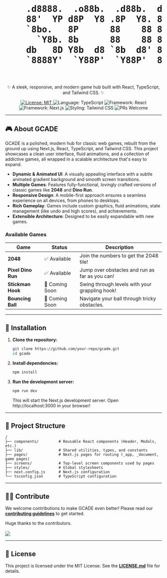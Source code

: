 <div align="center">
  <h1>
    <pre>
    .d8888.  .o88b.  .d88b.  d8888b. d88888b
    88'  YP d8P  Y8 .8P  Y8. 88  `8D 88'
    `8bo.   8P      88    88 88   88 88ooooo
      `Y8b. 8b      88    88 88   88 88~~~~~
    db   8D Y8b  d8 `8b  d8' 88  .8D 88.
    `8888Y'  `Y88P'  `Y88P'  88888D' Y88888P
    </pre>
  </h1>
  <p>✨ A sleek, responsive, and modern game hub built with React, TypeScript, and Tailwind CSS. ✨</p>
  
  <p>
    <a href="https://github.com/your-repo/gcade/blob/main/LICENSE.md">
      <img alt="License: MIT" src="https://img.shields.io/badge/License-MIT-yellow.svg" />
    </a>
    <img alt="Language: TypeScript" src="https://img.shields.io/badge/TypeScript-3178C6?logo=typescript&logoColor=white" />
    <img alt="Framework: React" src="https://img.shields.io/badge/React-61DAFB?logo=react&logoColor=black" />
    <img alt="Framework: Next.js" src="https://img.shields.io/badge/Next.js-000000?logo=nextdotjs&logoColor=white" />
    <img alt="Styling: Tailwind CSS" src="https://img.shields.io/badge/Tailwind_CSS-06B6D4?logo=tailwindcss&logoColor=white" />
    <img alt="PRs Welcome" src="https://img.shields.io/badge/PRs-welcome-brightgreen.svg" />
  </p>
</div>

<hr />

<h2>🎮 About GCADE</h2>

GCADE is a polished, modern hub for classic web games, rebuilt from the ground up using Next.js, React, TypeScript, and Tailwind CSS. This project showcases a clean user interface, fluid animations, and a collection of addictive games, all wrapped in a scalable architecture that's easy to expand.

- **Dynamic & Animated UI**: A visually appealing interface with a subtle animated gradient background and smooth screen transitions.
- **Multiple Games**: Features fully-functional, lovingly crafted versions of classic games like **2048** and **Dino Run**.
- **Responsive Design**: A mobile-first approach ensures a seamless experience on all devices, from phones to desktops.
- **Rich Gameplay**: Games include custom graphics, fluid animations, state management (like undo and high scores), and achievements.
- **Extensible Architecture**: Designed to be easily expandable with new games.

### Available Games

| Game             | Status         | Description                                    |
| ---------------- | -------------- | ---------------------------------------------- |
| **2048**         | ✅ Available   | Join the numbers to get the 2048 tile!         |
| **Pixel Dino Run** | ✅ Available   | Jump over obstacles and run as far as you can!   |
| **Stickman Hook**  | 🚧 Coming Soon | Swing through levels with your grappling hook! |
| **Bouncing Ball**  | 🚧 Coming Soon | Navigate your ball through tricky obstacles.   |

<hr />

<h2>🚀 Installation</h2>

1.  **Clone the repository:**
    ```sh
    git clone https://github.com/your-repo/gcade.git
    cd gcade
    ```

2.  **Install dependencies:**
    ```sh
    npm install
    ```

3.  **Run the development server:**
    ```sh
    npm run dev
    ```
    This will start the Next.js development server. Open http://localhost:3000 in your browser!

<hr />

<h2>📂 Project Structure</h2>

```
/
├── components/         # Reusable React components (Header, Modals, etc.)
├── lib/                # Shared utilities, types, and constants
├── pages/              # Next.js pages for routing (_app, _document, game pages)
├── screens/            # Top-level screen components used by pages
├── styles/             # Global stylesheets
├── next.config.js      # Next.js configuration
└── tsconfig.json       # TypeScript configuration
```

<hr />

<h2>🧑‍💻 Contribute</h2>

We welcome contributions to make GCADE even better! Please read our [**contributing guidelines**](CONTRIBUTING.md) to get started.

Huge thanks to the contributors. </br></br>
<a href="https://github.com/reflex-dev/reflex/graphs/contributors">
  <img src="https://contrib.rocks/image?repo=sjlouji/Game-space" />
</a>

<hr />

<h2>📝 License</h2>

This project is licensed under the MIT License. See the [**LICENSE.md**](LICENSE.md) file for details.